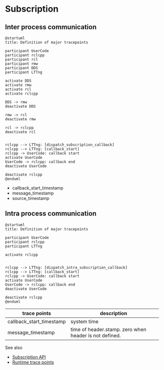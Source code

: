 # Subscription

## Inter process communication

```plantuml
@startuml
title: Definition of major tracepoints

participant UserCode
participant rclcpp
participant rcl
participant rmw
participant DDS
participant LTTng

activate DDS
activate rmw
activate rcl
activate rclcpp

DDS -> rmw
deactivate DDS

rmw -> rcl
deactivate rmw

rcl -> rclcpp
deactivate rcl


rclcpp --> LTTng: [dispatch_subscription_callback]
rclcpp --> LTTng: [callback_start]
rclcpp -> UserCode: callback start
activate UserCode
UserCode -> rclcpp: callback end
deactivate UserCode

deactivate rclcpp
@enduml
```

- callback_start_timestamp
- message_timestamp
- source_timestamp

## Intra process communication

```plantuml
@startuml
title: Definition of major tracepoints

participant UserCode
participant rclcpp
participant LTTng

activate rclcpp


rclcpp --> LTTng: [dispatch_intra_subscription_callback]
rclcpp --> LTTng: [callback_start]
rclcpp -> UserCode: callback start
activate UserCode
UserCode -> rclcpp: callback end
deactivate UserCode

deactivate rclcpp
@enduml
```

| trace points             | description                                            |
| ------------------------ | ------------------------------------------------------ |
| callback_start_timestamp | system time                                            |
| message_timestamp        | time of header.stamp. zero when header is not defined. |

See also

- [Subscription API](https://tier4.github.io/CARET_analyze/latest/infra/#caret_analyze.infra.lttng.records_provider_lttng.RecordsProviderLttng.subscribe_records)
- [Runtime trace points](../../trace_points/runtime_trace_points)

